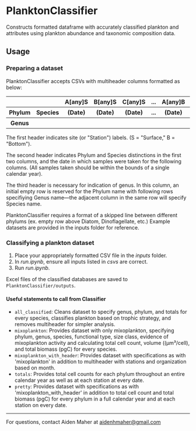 # PlanktonClassifier
Constructs formatted dataframe with accurately classified plankton and attributes using plankton abundance and taxonomic composition data.

## Usage
### Preparing a dataset
PlanktonClassifier accepts CSVs with multiheader columns formatted as below:

<table>
    <th></th>
    <th></th>
    <th>A[any]S</th>
    <th>B[any]S</th>
    <th>C[any]S</th>
    <th>...</th>
    <th>A[any]B</th>
    <th>B[any]B</th>
    <th>C[any]B</th>
    <th>...</th>
  </tr>
    <th>Phylum</th>
    <th>Species</th>
    <th>(Date)</th>
    <th>(Date)</th>
    <th>(Date)</th>
    <th>...</th>
    <th>(Date)</th>
    <th>(Date)</th>
    <th>(Date)</th>
    <th>...</th>
  </tr>
    <th>Genus</th>
    <th></th>
    <th></th>
    <th></th>
    <th></th>
    <th></th>
    <th></th>
    <th></th>
    <th></th>
    <th></th>
  </tr>
</table>

The first header indicates site (or "Station") labels. (S = "Surface," B = "Bottom").

The second header indicates Phylum and Species distinctions in the first two columns, and the date in which samples were taken for the following columns. (All samples taken should be within the bounds of a single calendar year).

The third header is necessary for indication of genus. In this column, an initial empty row is reserved for the Phylum name with following rows specifiying Genus name—the adjacent column in the same row will specify Species name.

PlanktonClassifier requires a format of a skipped line between different phylums (ex. empty row above Diatom, Dinoflagellate, etc.)
Example datasets are provided in the inputs folder for reference.

### Classifying a plankton dataset
1. Place your appropriately formatted CSV file in the _inputs_ folder.
2. In _run.ipynb_, ensure all inputs listed in _csvs_ are correct.
3. Run _run.ipynb_.

Excel files of the classified databases are saved to `PlanktonClassifier/outputs`.

#### Useful statements to call from Classifier
- `all_classified`: Cleans dataset to specify genus, phylum, and totals for every species, classifies plankton based on trophic strategy, and removes multiheader for simpler analysis.
- `mixoplankton`: Provides dataset with only mixoplankton, specifying phylum, genus, species, functional type, size class, evidence of mixoplankton activity and calculating total cell count, volume ((µm³/cell), and total biomass (pgC) for every species. 
- `mixoplankton_with_header`: Provides dataset with specifications as with 'mixoplankton' in addition to multiheader with stations and organization based on month.
- `totals`: Provides total cell counts for each phylum throughout an entire calendar year as well as at each station at every date.
- `pretty`: Provides dataset with specifications as with 'mixoplankton_with_header' in addition to total cell count and total biomass (pgC) for every phylum in a full calendar year and at each station on every date.

---
For questions, contact Aiden Maher at aidenhmaher@gmail.com
